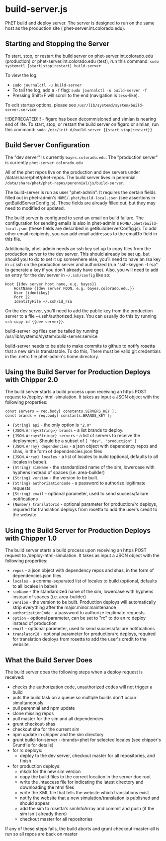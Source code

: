 # build-server.js

PhET build and deploy server. The server is designed to run on the same host as the production site (
phet-server.int.colorado.edu).

## Starting and Stopping the Server

To start, stop, or restart the build server on phet-server.int.colorado.edu (production) or
phet-server.int.colorado.edu (test), run this command:
`sudo systemctl [start|stop|restart] build-server`

To view the log:
* `sudo journalctl -u build-server`
* To tail the log, add a `-f` flag: `sudo journalctl -u build-server -f`
* Pressing Shift+F will scroll to the end (navigation is `less`-like).

To edit startup options, please see `/usr/lib/systemd/system/build-server.service`

!!!DEPRECATED!!! - figaro has been decommisioned and simian is nearing end of life. To start, stop, or restart the build
server on figaro or simian, run this command:
`sudo /etc/init.d/build-server {{start|stop|restart}}`

## Build Server Configuration

The "dev server" is currently `bayes.colorado.edu`. The "production server" is currently `phet-server.colorado.edu`

All of the phet repos live on the production and dev servers under /data/share/phet/phet-repos. The build server lives
in perennial: `/data/share/phet/phet-repos/perennial/js/build-server`.

The build-server is run as user "phet-admin". It requires the certain fields filled out in
phet-admin's `HOME/.phet/build-local.json`
(see assertions in getBuildServerConfig.js). These fields are already filled out, but they may need to modified or
updated.

The build server is configured to send an email on build failure. The configuration for sending emails is also in
phet-admin's `HOME/.phet/build-local.json` (these fields are described in getBuildServerConfig.js). To add other email
recipients, you can add email addresses to the emailTo field in this file.

Additionally, phet-admin needs an ssh key set up to copy files from the production server to the dev server. This should
already be set up, but should you to do to set it up somewhere else, you'll need to have an rsa key in ~/.ssh on the
production server and authorized
(run "ssh-keygen -t rsa" to generate a key if you don't already have one). Also, you will need to add an entry for the
dev server in `~/.ssh/config` like so:

```
Host {{dev server host name, e.g. bayes}}
    HostName {{dev server FQDN, e.g. bayes.colorado.edu.}}
    User [identikey]
    Port 22
    IdentityFile ~/.ssh/id_rsa
```

On the dev server, you'll need to add the public key from the production server to a file ~/.ssh/authorized_keys. You
can usually do this by running `ssh-copy-id {{dev server}}`.

build-server log files can be tailed by running /usr/lib/systemd/system/build-server.service

build-server needs to be able to make commits to github to notify rosetta that a new sim is translatable. To do this,
There must be valid git credentials in the .netrc file phet-admin's home directory.

## Using the Build Server for Production Deploys with Chipper 2.0

The build server starts a build process upon receiving an https POST request to /deploy-html-simulation. It takes as
input a JSON object with the following properties:

    const servers = req.body[ constants.SERVERS_KEY ];
    const brands = req.body[ constants.BRANDS_KEY ];

- `{String} api` - the only option is `"2.0"`
- `{JSON.Array<String>} brands` - a list brands to deploy.
- `{JSON.Array<String>} servers` - a list of servers to receive the deployment. Should be a subset
  of `[ "dev", "production" ]`
- `{JSON.Array} dependencies` - a json object with dependency repos and shas, in the form of dependencies.json files
- `{JSON.Array} locales` - a list of locales to build (optional, defaults to all locales in babel).
- `{String} simName` - the standardized name of the sim, lowercase with hyphens instead of spaces (i.e. area-builder)
- `{String} version` - the version to be built.
- `{String} authorizationCode` - a password to authorize legitimate requests
- `{String} email` - optional parameter, used to send success/failure notifications
- `{Number} translatorId` - optional parameter for production/rc deploys, required for translation deploys from rosetta
  to add the user's credit to the website.

## Using the Build Server for Production Deploys with Chipper 1.0

The build server starts a build process upon receiving an https POST request to /deploy-html-simulation. It takes as
input a JSON object with the following properties:

- `repos` - a json object with dependency repos and shas, in the form of dependencies.json files
- `locales` - a comma-separated list of locales to build (optional, defaults to all locales in babel)
- `simName` - the standardized name of the sim, lowercase with hyphens instead of spaces (i.e. area-builder)
- `version` - the version to be built. Production deploys will automatically strip everything after the
  major.minor.maintenance
- `authorizationCode` - a password to authorize legitimate requests
- `option` - optional parameter, can be set to "rc" to do an rc deploy instead of production
- `email` - optional parameter, used to send success/failure notifications
- `translatorId` - optional parameter for production/rc deploys, required for translation deploys from rosetta to add
  the user's credit to the website.

## What the Build Server Does

The build server does the following steps when a deploy request is received:

- checks the authorization code, unauthorized codes will not trigger a build
- puts the build task on a queue so multiple builds don't occur simultaneously
- pull perennial and npm update
- clone missing repos
- pull master for the sim and all dependencies
- grunt checkout-shas
- checkout sha for the current sim
- npm update in chipper and the sim directory
- grunt build-for-server --brands=phet for selected locales (see chipper's Gruntfile for details)
- for rc deploys:
    - deploy to the dev server, checkout master for all repositories, and finish
- for production deploys:
    - mkdir for the new sim version
    - copy the build files to the correct location in the server doc root
    - write the .htaccess file for indicating the latest directory and downloading the html files
    - write the XML file that tells the website which translations exist
    - notify the website that a new simulation/translation is published and should appear
    - add the sim to rosetta's simInfoArray and commit and push (if the sim isn't already there)
    - checkout master for all repositories

If any of these steps fails, the build aborts and grunt checkout-master-all is run so all repos are back on master
